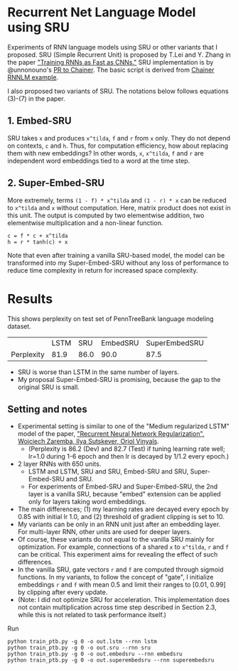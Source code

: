 # Recurrent Net Language Model using SRU

Experiments of RNN language models using SRU or other variants that I proposed.
SRU (Simple Recurrent Unit) is proposed by T.Lei and Y. Zhang in the paper ["Training RNNs as Fast as CNNs."](https://arxiv.org/pdf/1709.02755.pdf)
SRU implementation is by @unnonouno's [PR to Chainer](https://github.com/chainer/chainer/pull/3426).
The basic script is derived from [Chainer RNNLM example](https://github.com/chainer/chainer/tree/master/examples/ptb).

I also proposed two variants of SRU. The notations below follows equations (3)-(7) in the paper.

## 1. Embed-SRU
SRU takes `x` and produces `x^tilda`, `f` and `r` from `x` only. They do not depend on contexts, `c` and `h`. Thus, for computation efficiency, how about replacing them with new embeddings? In other words, `x`, `x^tilda`, `f` and `r` are independent word embeddings tied to a word at the time step.

## 2. Super-Embed-SRU
More extremely, terms `(1 - f) * x^tilda` and `(1 - r) * x` can be reduced to `x^tilda` and `x` without computation. Here, matrix product does not exist in this unit. The output is computed by two elementwise addition, two elementwise multiplication and a non-linear function.
```
c = f * c + x^tilda
h = r * tanh(c) + x
```

Note that even after training a vanilla SRU-based model, the model can be transformed into my Super-Embed-SRU without any loss of performance to reduce time complexity in return for increased space complexity.


# Results

This shows perplexity on test set of PennTreeBank language modeling dataset.

<table>
  <tr>
    <td></td>
    <td>LSTM</td>
    <td>SRU</td>
    <td>EmbedSRU</td>
    <td>SuperEmbedSRU</td>
  </tr>
  <tr>
    <td>Perplexity</td>
    <td>81.9</td>
    <td>86.0</td>
    <td>90.0</td>
    <td>87.5</td>
  </tr>
</table>

- SRU is worse than LSTM in the same number of layers.
- My proposal Super-Embed-SRU is promising, because the gap to the original SRU is small.


## Setting and notes
- Experimental setting is similar to one of the "Medium regularized LSTM" model of the paper, ["Recurrent Neural Network Regularization", Wojciech Zaremba, Ilya Sutskever, Oriol Vinyals](https://arxiv.org/pdf/1409.2329v4.pdf).
    - (Perplexity is 86.2 (Dev) and 82.7 (Test) if tuning learning rate well; lr=1.0 during 1-6 epoch and then lr is decayed by 1/1.2 every epoch.)
- 2 layer RNNs with 650 units.
    - LSTM and LSTM, SRU and SRU, Embed-SRU and SRU, Super-Embed-SRU and SRU.
    - For experiments of Embed-SRU and Super-Embed-SRU, the 2nd layer is a vanilla SRU, because "embed" extension can be applied only for layers taking word embeddings.
- The main differences; (1) my learning rates are decayed every epoch by 0.85 with initial lr 1.0, and (2) threshold of gradient clipping is set to 10.
- My variants can be only in an RNN unit just after an embedding layer. For multi-layer RNN, other units are used for deeper layers.
- Of course, these variants do not equal to the vanilla SRU mainly for optimization. For example, connections of a shared `x` to `x^tilda`, `r` and `f` can be critical. This experiment aims for revealing the effect of such differences.
- In the vanilla SRU, gate vectors `r` and `f` are computed through sigmoid functions. In my variants, to follow the concept of "gate", I initialize embeddings `r` and `f` with mean 0.5 and limit their ranges to [0.01, 0.99] by clipping after every update.
- (Note: I did not optimize SRU for acceleration. This implementation does not contain multiplication across time step described in Section 2.3, while this is not related to task performance itself.)

Run
```
python train_ptb.py -g 0 -o out.lstm --rnn lstm
python train_ptb.py -g 0 -o out.sru --rnn sru
python train_ptb.py -g 0 -o out.embedsru --rnn embedsru
python train_ptb.py -g 0 -o out.superembedsru --rnn superembedsru
```